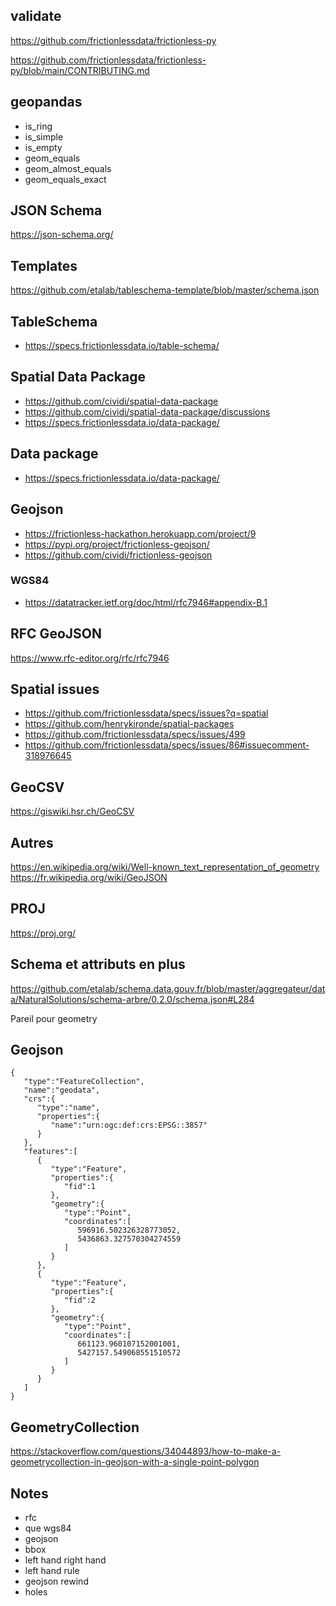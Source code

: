 ## validate
https://github.com/frictionlessdata/frictionless-py

https://github.com/frictionlessdata/frictionless-py/blob/main/CONTRIBUTING.md

## geopandas
- is_ring
- is_simple
- is_empty
- geom_equals
- geom_almost_equals
- geom_equals_exact

## JSON Schema
https://json-schema.org/

## Templates
https://github.com/etalab/tableschema-template/blob/master/schema.json

## TableSchema
- https://specs.frictionlessdata.io/table-schema/

## Spatial Data Package
- https://github.com/cividi/spatial-data-package
- https://github.com/cividi/spatial-data-package/discussions
- https://specs.frictionlessdata.io/data-package/

## Data package
- https://specs.frictionlessdata.io/data-package/

## Geojson
- https://frictionless-hackathon.herokuapp.com/project/9
- https://pypi.org/project/frictionless-geojson/
- https://github.com/cividi/frictionless-geojson

### WGS84
- https://datatracker.ietf.org/doc/html/rfc7946#appendix-B.1

## RFC GeoJSON
https://www.rfc-editor.org/rfc/rfc7946

## Spatial issues
- https://github.com/frictionlessdata/specs/issues?q=spatial
- https://github.com/henrykironde/spatial-packages
- https://github.com/frictionlessdata/specs/issues/499
- https://github.com/frictionlessdata/specs/issues/86#issuecomment-318976645

## GeoCSV
https://giswiki.hsr.ch/GeoCSV

## Autres
https://en.wikipedia.org/wiki/Well-known_text_representation_of_geometry
https://fr.wikipedia.org/wiki/GeoJSON

## PROJ
https://proj.org/

## Schema et attributs en plus
https://github.com/etalab/schema.data.gouv.fr/blob/master/aggregateur/data/NaturalSolutions/schema-arbre/0.2.0/schema.json#L284

Pareil pour geometry

## Geojson
	{
	   "type":"FeatureCollection",
	   "name":"geodata",
	   "crs":{
	      "type":"name",
	      "properties":{
	         "name":"urn:ogc:def:crs:EPSG::3857"
	      }
	   },
	   "features":[
	      {
	         "type":"Feature",
	         "properties":{
	            "fid":1
	         },
	         "geometry":{
	            "type":"Point",
	            "coordinates":[
	               596916.502326328773052,
	               5436863.327570304274559
	            ]
	         }
	      },
	      {
	         "type":"Feature",
	         "properties":{
	            "fid":2
	         },
	         "geometry":{
	            "type":"Point",
	            "coordinates":[
	               661123.960107152001001,
	               5427157.549068551510572
	            ]
	         }
	      }
	   ]
	}

## GeometryCollection
https://stackoverflow.com/questions/34044893/how-to-make-a-geometrycollection-in-geojson-with-a-single-point-polygon

## Notes
- rfc 
- que wgs84
- geojson
- bbox
- left hand right hand
- left hand rule
- geojson rewind
- holes
